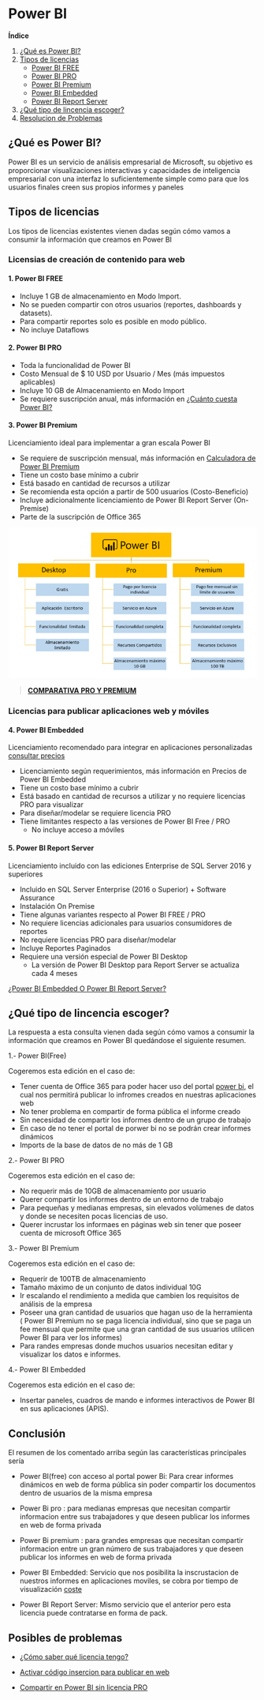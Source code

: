 # Power BI

**Índice**   
1. [ ¿Qué es Power BI?](#id1)
2. [ Tipos de licencias](#id2)
    - [Power BI FREE](#id2.1)
    - [Power BI PRO](#id2.2)
    - [Power BI Premium](#id2.3)
    - [Power BI Embedded](#id2.4)
    - [Power BI Report Server](#id2.5)
3. [¿Qué tipo de lincencia escoger?](#id3)
4. [Resolucion de Problemas](#id4)

## ¿Qué es Power BI? <a name="id1"></a>
Power BI es un servicio de análisis empresarial de Microsoft, su objetivo es proporcionar visualizaciones interactivas y capacidades de inteligencia empresarial con una interfaz lo suficientemente simple como para que los usuarios finales creen sus propios informes y paneles

## Tipos de licencias <a name="id2"></a>

Los tipos de licencias existentes vienen dadas según cómo vamos a consumir la información que creamos en Power BI

### Licensias de creación de contenido para web
#### 1. Power BI FREE <a name="id2.1"></a>
- Incluye 1 GB de almacenamiento en Modo Import.
- No se pueden compartir con otros usuarios (reportes, dashboards y datasets).
- Para compartir reportes solo es posible en modo público.
- No incluye Dataflows

#### 2. Power BI PRO <a name="id2.2"></a>
- Toda la funcionalidad de Power BI
- Costo Mensual de $ 10 USD por Usuario / Mes (más impuestos aplicables)
- Incluye 10 GB de Almacenamiento en Modo Import
- Se requiere suscripción anual, más información en [¿Cuánto cuesta Power BI?](https://powerbi.microsoft.com/es-es/pricing/)

#### 3. Power BI Premium <a name="id2.3"></a>
Licenciamiento ideal para implementar a gran escala Power BI

- Se requiere de suscripción mensual, más información en [Calculadora de Power BI Premium](https://powerbi.microsoft.com/es-es/calculator/)
- Tiene un costo base mínimo a cubrir
- Está basado en cantidad de recursos a utilizar
- Se recomienda esta opción a partir de 500 usuarios (Costo-Beneficio)
- Incluye adicionalmente licenciamiento de Power BI Report Server (On-Premise)
- Parte de la suscripción de Office 365

![Tabla_diferencias_licencia](https://github.com/alejandroasc96/Power-BI/blob/master/images/Power-BI-Licencias.png?raw=true)

> [**COMPARATIVA PRO Y PREMIUM**](https://powerbi.microsoft.com/es-es/pricing/#powerbi-comparison-table)

### Licencias para publicar aplicaciones web y móviles

#### 4. Power BI Embedded <a name="id2.4"></a>
Licenciamiento recomendado para integrar en aplicaciones personalizadas [consultar precios](https://azure.microsoft.com/es-es/pricing/details/power-bi-embedded/)

- Licenciamiento según requerimientos, más información en Precios de Power BI Embedded
- Tiene un costo base mínimo a cubrir
- Está basado en cantidad de recursos a utilizar y no requiere licencias PRO para visualizar
- Para diseñar/modelar se requiere licencia PRO
- Tiene limitantes respecto a las versiones de Power BI Free / PRO
    - No incluye acceso a móviles

#### 5. Power BI Report Server <a name="id2.5"></a>
Licenciamiento incluido con las ediciones Enterprise de SQL Server 2016 y superiores

- Incluido en SQL Server Enterprise (2016 o Superior) + Software Assurance
- Instalación On Premise
- Tiene algunas variantes respecto al Power BI FREE / PRO
- No requiere licencias adicionales para usuarios consumidores de reportes
- No requiere licencias PRO para diseñar/modelar
- Incluye Reportes Paginados
- Requiere una versión especial de Power BI Desktop
    - La versión de Power BI Desktop para Report Server se actualiza cada 4 meses

[¿Power BI Embedded O Power BI Report Server?]()


## ¿Qué tipo de lincencia escoger? <a name="id3"></a>

La respuesta a esta consulta vienen dada según cómo vamos a consumir la información que creamos en Power BI quedándose el siguiente resumen.

1.- Power BI(Free)

Cogeremos esta edición en el caso de:

- Tener cuenta de Office 365 para poder hacer uso del portal [power bi](https://powerbi.microsoft.com/es-es/), el cual nos permitirá publicar lo infromes creados en nuestras aplicaciones web
- No tener problema en compartir de forma pública el informe creado
- Sin necesidad de compartir los informes dentro de un grupo de trabajo
- En caso de no tener el portal de porwer bi no se podrán crear informes dinámicos
- Imports de la base de datos de no más de 1 GB

2.- Power BI PRO

Cogeremos esta edición en el caso de:

- No requerir más de 10GB de almacenamiento por usuario
- Querer compartir los informes dentro de un entorno de trabajo
- Para pequeñas y medianas empresas, sin elevados volúmenes de datos y donde se necesiten pocas licencias de uso.
- Querer incrustar los informaes en páginas web sin tener que poseer cuenta de microsoft Office 365

3.- Power BI Premium

Cogeremos esta edición en el caso de:

- Requerir de 100TB de almacenamiento
- Tamaño máximo de un conjunto de datos individual 10G
- Ir escalando el rendimiento a medida que cambien los requisitos de análisis de la empresa
- Poseer una gran cantidad de usuarios que hagan uso de la herramienta ( Power BI Premium no se paga licencia individual, sino que se paga un fee mensual que permite que una gran cantidad de sus usuarios utilicen Power BI para ver los informes)
- Para randes empresas donde muchos usuarios necesitan editar y visualizar los datos e informes.

4.- Power BI Embedded

Cogeremos esta edición en el caso de:

-  Insertar paneles, cuadros de mando e informes interactivos de Power BI en sus aplicaciones (APIS).

## Conclusión

El resumen de los comentado arriba según las características principales sería 

- Power BI(free) con acceso al portal power Bi: Para crear informes dinámicos en web de forma pública sin poder compartir los documentos dentro de usuarios de la misma empresa

- Power Bi pro : para medianas empresas que necesitan compartir informacion entre sus trabajadores y que deseen publicar los informes en web de forma privada

- Power Bi premium : para grandes empresas que necesitan compartir informacion entre un gran número de sus trabajadores y que deseen publicar los informes en web de forma privada

- Power BI Embedded: Servicio que nos posibilita la inscrustacion de nuestros informes en aplicaciones moviles, se cobra por tiempo de visualización [coste](https://azure.microsoft.com/es-es/pricing/details/power-bi-embedded/)

- Power BI Report Server: Mismo servicio que el anterior pero esta licencia puede contratarse en forma de pack.



## Posibles de problemas <a name="id4"></a>

- [¿Cómo saber qué licencia tengo?](https://github.com/alejandroasc96/Power-BI/blob/master/comoSaberQueLicenciaTengo.md)

- [Activar código insercion para publicar en web](https://github.com/alejandroasc96/Power-BI/blob/master/codigoInsercion.md)

- [Compartir en Power BI sin licencia PRO](https://github.com/alejandroasc96/Power-BI/blob/master/compartirSinLicenciaPro.md)
